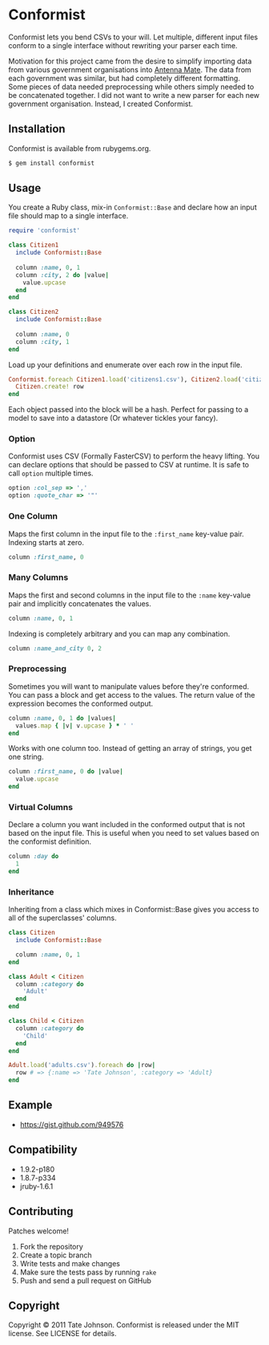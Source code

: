 # Conformist 

Conformist lets you bend CSVs to your will. Let multiple, different input files conform to a single interface without rewriting your parser each time.

Motivation for this project came from the desire to simplify importing data from various government organisations into [Antenna Mate](http://antennamate.com). The data from each government was similar, but had completely different formatting. Some pieces of data needed preprocessing while others simply needed to be concatenated together. I did not want to write a new parser for each new government organisation. Instead, I created Conformist.

## Installation

Conformist is available from rubygems.org.

``` sh
$ gem install conformist
```

## Usage

You create a Ruby class, mix-in `Conformist::Base` and declare how an input file should map to a single interface.

``` ruby
require 'conformist'

class Citizen1
  include Conformist::Base
    
  column :name, 0, 1
  column :city, 2 do |value|
    value.upcase
  end
end

class Citizen2
  include Conformist::Base
  
  column :name, 0
  column :city, 1
end
```

Load up your definitions and enumerate over each row in the input file.

``` ruby
Conformist.foreach Citizen1.load('citizens1.csv'), Citizen2.load('citizens2.csv') do |row|
  Citizen.create! row
end
```

Each object passed into the block will be a hash. Perfect for passing to a model to save into a datastore (Or whatever tickles your fancy).

### Option

Conformist uses CSV (Formally FasterCSV) to perform the heavy lifting. You can declare options that should be passed to CSV at runtime. It is safe to call `option` multiple times.

``` ruby
option :col_sep => ','
option :quote_char => '"'
```

### One Column

Maps the first column in the input file to the `:first_name` key-value pair. Indexing starts at zero.

``` ruby
column :first_name, 0
```

### Many Columns

Maps the first and second columns in the input file to the `:name` key-value pair and implicitly concatenates the values.

``` ruby
column :name, 0, 1
```

Indexing is completely arbitrary and you can map any combination.

``` ruby
column :name_and_city 0, 2
```

### Preprocessing

Sometimes you will want to manipulate values before they're conformed. You can pass a block and get access to the values. The return value of the expression becomes the conformed output.

``` ruby
column :name, 0, 1 do |values|
  values.map { |v| v.upcase } * ' '
end
```

Works with one column too. Instead of getting an array of strings, you get one string.

``` ruby
column :first_name, 0 do |value|
  value.upcase
end
```

### Virtual Columns

Declare a column you want included in the conformed output that is not based on the input file. This is useful when you need to set values based on the conformist definition. 

``` ruby
column :day do 
  1
end
```

### Inheritance

Inheriting from a class which mixes in Conformist::Base gives you access to all of the superclasses' columns.

``` ruby
class Citizen
  include Conformist::Base

  column :name, 0, 1
end

class Adult < Citizen
  column :category do
    'Adult'
  end
end

class Child < Citizen
  column :category do
    'Child'
  end
end

Adult.load('adults.csv').foreach do |row|
  row # => {:name => 'Tate Johnson', :category => 'Adult}
end
```
## Example

* https://gist.github.com/949576

## Compatibility

* 1.9.2-p180
* 1.8.7-p334
* jruby-1.6.1

## Contributing

Patches welcome! 

1. Fork the repository
2. Create a topic branch
3. Write tests and make changes
4. Make sure the tests pass by running `rake`
5. Push and send a pull request on GitHub

## Copyright

Copyright © 2011 Tate Johnson. Conformist is released under the MIT license. See LICENSE for details.
